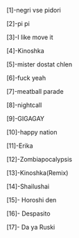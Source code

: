 [1]-negri vse pidori

[2]-pi pi

[3]-I like move it

[4]-Kinoshka

[5]-mister dostat chlen

[6]-fuck yeah

[7]-meatball parade

[8]-nightcall

[9]-GIGAGAY

[10]-happy nation

[11]-Erika

[12]-Zombiapocalypsis

[13]-Kinoshka(Remix)

[14]-Shailushai

[15]- Horoshi den

[16]- Despasito

[17]- Da ya Ruski
